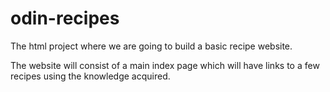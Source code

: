 # odin-recipes
The html project where we are going to build a basic recipe website.

The website will consist of a main index page which will have links to a few recipes using the knowledge acquired.